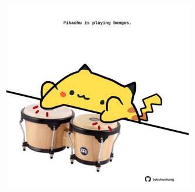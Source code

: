 <!-- built at 20/08/2024, 20:00:50 UTC -->
<p align="center">
  <img width="500" height="500" src="./ReadmeImage.svg">
</p>
